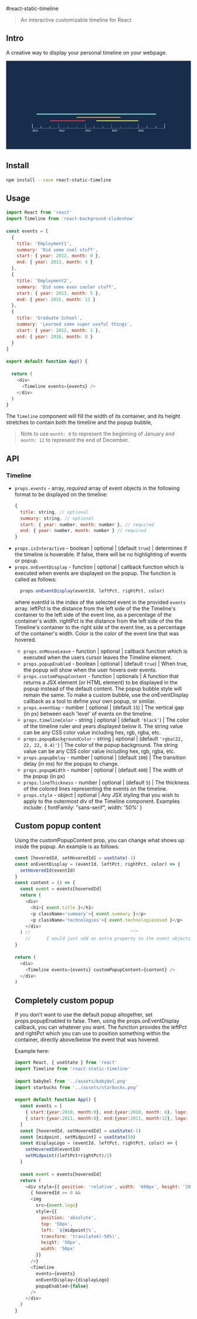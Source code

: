 #react-static-timeline

>An interactive customizable timeline for React

## Intro

A creative way to display your personal timeline on your webpage.

![](demo/timeline_demo.gif)

## Install

```bash
npm install --save react-static-timeline
```

## Usage

```js
import React from 'react'
import Timeline from 'react-background-slideshow'

const events = [
  {
    title: 'Employment1',
    summary: 'Did some cool stuff',
    start: { year: 2012, month: 0 },
    end: { year: 2013, month: 4 }
  },
  {
    title: 'Employment2',
    summary: 'Did some even cooler stuff',
    start: { year: 2013, month: 5 },
    end: { year: 2015, month: 12 }
  },
  {
    title: 'Graduate School',
    summary: 'Learned some super useful things',
    start: { year: 2012, month: 2 },
    end: { year: 2016, month: 8 }
  }
]

export default function App() {

  return (
    <div>
      <Timeline events={events} />
    </div>
  )
}
```

The `Timeline` component will fill the width of its container, and its height stretches to contain both the timeline and the popup bubble,
> Note to use `month: 0` to represent the beginning of January and `month: 12` to represent the end of December.

## API

### Timeline

- `props.events` - array<object>, *required* array of event objects in the following format to be displayed on the timeline: 
  ```js
  {
    title: string, // optional
    summary: string, // optional
    start: { year: number, month: number }, // required
    end: { year: number, month: number } // required
  }
  ```
- `props.isInteractive` - boolean | optional | (default `true`) | determines if the timeline is hoverable. If false, there will be no highlighting of events or popup.
- `props.onEventDisplay` - function | optional | callback function which is executed when events are displayed on the popup.  The function is called as follows:
```js
  props.onEventDisplay(eventId, leftPct, rightPct, color)
```
where eventId is the index of the selected event in the provided `events` array. leftPct is the distance from the left side of the the Timeline's container to the left side of the event line, as a percentage of the container's width. rightPct is the distance from the left side of the the Timeline's container to the right side of the event line, as a percentage of the container's width. Color is the color of the event line that was hovered.
- `props.onMouseLeave` - function | optional | callback function which is executed when the users cursor leaves the Timeline element.
- `props.popupEnabled` - boolean | optional | (default `true`) | When true, the popup will show when the user hovers over events.
- `props.customPopupContent` - function | optionals | A function that returns a JSX element (or HTML element) to be displayed in the popup instead of the default content. The popup bubble style will remain the same. To make a custom bubble, use the onEventDisplay callback as a tool to define your own popup, or similar.
- `props.eventGap` - number | optional | (default `15`) | The vertical gap (in px) between each 'level' of events on the timeline.
- `props.timelineColor` - string | optional | (default `'black'`) | The color of the timeline ruler and years displayed below it. The string value can be any CSS color value including hex, rgb, rgba, etc.
- `props.popupBackgroundColor` - string | optional | (default `'rgba(22, 22, 22, 0.4)'`) | The color of the popup background. The string value can be any CSS color value including hex, rgb, rgba, etc.
- `props.popupDelay` - number | optional | (default `100`) | The transition delay (in ms) for the popups to change.
- `props.popupWidth` - number | optional | (default `400`) | The width of the popup (in px)
- `props.lineThickness` - number | optional | (default `5`) | The thickness of the colored lines representing the events on the timeline.
- `props.style` - object | optional | Any JSX styling that you wish to apply to the outermost div of the Timeline component. Examples include: { fontFamily: "sans-serif", width: '50%' }

## Custom popup content

Using the customPopupContent prop, you can change what shows up inside the popup. An example is as follows:

```js
const [hoveredId, setHoveredId] = useState(-1)
const onEventDisplay = (eventId, leftPct, rightPct, color) => {
  setHoveredId(eventId)
}
const content = () => {
  const event = events[hoveredId]
  return (
    <div>
      <h1>{ event.title }</h1>
      <p className='summary'>{ event.summary }</p>
      <p className='technologies'>{ event.technologiesUsed }</p>
    </div>
  ) //                                      ^^^
    //      I would just add an extra property to the event objects
}

return (
  <div>
    <Timeline events={events} customPopupContent={content} />
  </div>
)
```

## Completely custom popup

If you don't want to use the default popup altogether, set props.popupEnabled to false. Then, using the props.onEventDisplay callback, you can whatever you want. The function provides the leftPct and rightPct which you can use to position something within the container, directly above/below the event that was hovered.

Example here:

```js
import React, { useState } from 'react'
import Timeline from 'react-static-timeline'

import babybel from '../assets/babybel.png'
import starbucks from '../assets/starbucks.png'

export default function App() {
  const events = [
    { start:{year:2010, month:0}, end:{year:2010, month: 6}, logo: babybel},
    { start:{year:2011, month:0}, end:{year:2011, month:12}, logo: starbucks}
  ]
  const [hoveredId, setHoveredId] = useState(-1)
  const [midpoint, setMidpoint] = useState(50)
  const displayLogo = (eventId, leftPct, rightPct, color) => {
    setHoveredId(eventId)
    setMidpoint((leftPct+rightPct)/2)
  }

  const event = events[hoveredId]
  return (
    <div style={{ position: 'relative', width: '600px', height: '200px' }}>
      { hoveredId >= 0 &&
      <img
        src={event.logo}
        style={{
          position: 'absolute',
          top: '50px',
          left: `${midpoint}%`,
          transform: 'translateX(-50%)',
          height: '50px',
          width: '50px'
        }}
      />}
      <Timeline
        events={events}
        onEventDisplay={displayLogo}
        popupEnabled={false}
      />
    </div>
  )
}
```